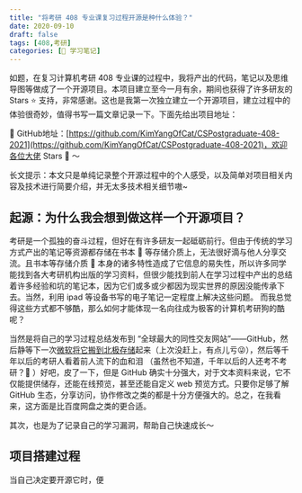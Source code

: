 ```yaml
---
title: "将考研 408 专业课复习过程开源是种什么体验？"
date: 2020-09-10
draft: false
tags: [408,考研]
categories: [📗 学习笔记]
---
```


如题，在复习计算机考研 408 专业课的过程中，我将产出的代码，笔记以及思维导图等做成了一个开源项目。本项目建立至今一月有余，期间也获得了许多研友的 Stars ⭐️ 支持，非常感谢。这也是我第一次独立建立一个开源项目，建立过程中的体验很奇妙，值得书写一篇文章记录一下。下面先给出项目地址：

🚀 GitHub地址：[https://github.com/KimYangOfCat/CSPostgraduate-408-2021](https://github.com/KimYangOfCat/CSPostgraduate-408-2021)，欢迎各位大佬 Stars 🌟 ～ 

长文提示：本文只是单纯记录整个开源过程中的个人感受，以及简单对项目相关内容及技术进行简要介绍，并无太多技术相关细节嗷~

## 起源：为什么我会想到做这样一个开源项目？

考研是一个孤独的奋斗过程，但好在有许多研友一起砥砺前行。但由于传统的学习方式产出的笔记等资源都存储在书本 💾 等存储介质上，无法很好滴与他人分享交流。且书本等存储介质 💾 本身的诸多特性造成了它信息的易失性，所以许多同学能找到各大考研机构出版的学习资料，但很少能找到前人在学习过程中产出的总结着许多经验和坑的笔记本，因为它们或多或少都因为现实世界的原因没能传承下去。当然，利用 ipad 等设备书写的电子笔记一定程度上解决这些问题。 而我总觉得这些方式都不够酷，那么如何才能体现一名向往成为极客的计算机考研狗的酷呢？

当然是将自己的学习过程总结发布到 “全球最大的同性交友网站”——GitHub，然后静等下一次[微软将它搬到北极存储](https://archiveprogram.github.com/)起来（上次没赶上，有点儿亏😜），然后等千年以后的考研人看着前人流下的血和泪 （虽然也不知道，千年以后的人还考不考研？🤪 ）好吧，皮了一下，但是 GitHub 确实十分强大，对于文本资料来说，它不仅能提供储存，还能在线预览，甚至还能自定义 web 预览方式。只要你足够了解 GitHub 生态，分享访问，协作修改之类的都是十分方便强大的。总之，在我看来，这方面是比百度网盘之类的更合适。

其次，也是为了记录自己的学习漏洞，帮助自己快速成长～

## 项目搭建过程

当自己决定要开源它时，便

